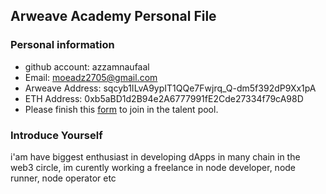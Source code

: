 ## Arweave Academy Personal File

### Personal information

- github account: azzamnaufaal
- Email: moeadz2705@gmail.com
- Arweave Address: sqcyb1ILvA9ypIT1QQe7Fwjrq_Q-dm5f392dP9Xx1pA
- ETH Address: 0xb5aBD1d2B94e2A6777991fE2Cde27334f79cA98D
- Please finish this [form](https://docs.google.com/forms/d/e/1FAIpQLSfWA5fIIcBgmRppm3jNz5vmf9Mai_QMVil-2pO4r7YKn_Zhtw/viewform?usp=sf_link) to join in the talent pool.

### Introduce Yourself
 i'am have biggest enthusiast in developing dApps in many chain in the web3 circle, im curently working a freelance in node developer, node runner, node operator etc
